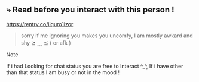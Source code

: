 ## ⤷ Read before you interact with this person !

https://rentry.co/iiquro1izor
> sorry if me ignoring you makes you uncomfy, I am mostly awkard and shy ≧ ﹏ ≦ ( or afk )

> [!NOTE]
> If i had Looking for chat status you are free to Interact ^_^, If i have other than that status I am busy or not in the mood !
